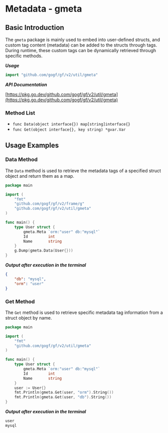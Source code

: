 # Metadata - gmeta

## Basic Introduction

The `gmeta` package is mainly used to embed into user-defined structs, and custom tag content (metadata) can be added to the structs through tags. During runtime, these custom tags can be dynamically retrieved through specific methods.

***Usage***

```go
import "github.com/gogf/gf/v2/util/gmeta"
```

***API Documentation***

[https://pkg.go.dev/github.com/gogf/gf/v2/util/gmeta](https://pkg.go.dev/github.com/gogf/gf/v2/util/gmeta)

### Method List

- `func Data(object interface{}) map[string]interface{}`
- `func Get(object interface{}, key string) *gvar.Var`

## Usage Examples

### Data Method

The `Data` method is used to retrieve the metadata tags of a specified struct object and return them as a map.

```go
package main

import (
    "fmt"
    "github.com/gogf/gf/v2/frame/g"
    "github.com/gogf/gf/v2/util/gmeta"
)

func main() {
    type User struct {
        gmeta.Meta `orm:"user" db:"mysql"`
        Id         int
        Name       string
    }
    g.Dump(gmeta.Data(User{}))
}
```

***Output after execution in the terminal***

```json
{
    "db": "mysql",
    "orm": "user"
}
```

### Get Method

The `Get` method is used to retrieve specific metadata tag information from a struct object by name.

```go
package main

import (
    "fmt"
    "github.com/gogf/gf/v2/util/gmeta"
)

func main() {
    type User struct {
        gmeta.Meta `orm:"user" db:"mysql"`
        Id         int
        Name       string
    }
    user := User{}
    fmt.Println(gmeta.Get(user, "orm").String())
    fmt.Println(gmeta.Get(user, "db").String())
}
```

***Output after execution in the terminal***

```bash
user
mysql
```
